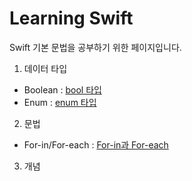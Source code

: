 # Learning Swift

Swift 기본 문법을 공부하기 위한 페이지입니다.
<br>
1. 데이터 타입
  - Boolean : [bool 타입](https://github.com/LURKS02/LearningSwift/tree/main/MyPlayground.playground/Pages/bool.xcplaygroundpage)
  - Enum : [enum 타입](https://github.com/LURKS02/LearningSwift/tree/main/MyPlayground.playground/Pages/enum.xcplaygroundpage)
2. 문법
  - For-in/For-each : [For-in과 For-each](https://github.com/LURKS02/LearningSwift/tree/main/MyPlayground.playground/Pages/foreach.xcplaygroundpage)
3. 개념
